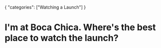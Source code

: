 {
    "categories": ["Watching a Launch"]
}

# I'm at Boca Chica. Where's the best place to watch the launch?
